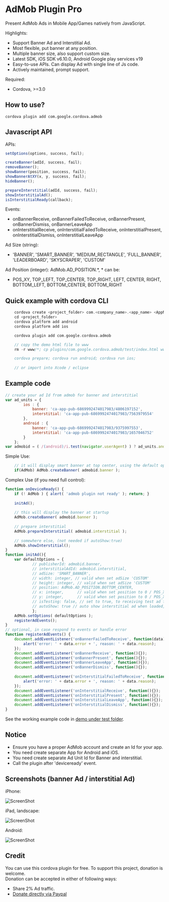 # AdMob Plugin Pro #

Present AdMob Ads in Mobile App/Games natively from JavaScript. 

Highlights:
* Support Banner Ad and Interstitial Ad.
* Most flexible, put banner at any position.
* Multiple banner size, also support custom size.
* Latest SDK, iOS SDK v6.10.0, Android Google play services v19
* Easy-to-use APIs. Can display Ad with single line of Js code.
* Actively maintained, prompt support.

Required:
* Cordova, >=3.0

## How to use? ##

    cordova plugin add com.google.cordova.admob

## Javascript API ##

APIs:
```javascript
setOptions(options, success, fail);

createBanner(adId, success, fail);
removeBanner();
showBanner(position, success, fail);
showBannerAtXY(x, y, success, fail);
hideBanner();

prepareInterstitial(adId, success, fail);
showInterstitialAd();
isInterstitialReady(callback);
```

Events: 
- onBannerReceive, onBannerFailedToReceive, onBannerPresent, onBannerDismiss, onBannerLeaveApp
- onInterstitialReceive, onInterstitialFailedToReceive, onInterstitialPresent, onInterstitialDismiss, onInterstitialLeaveApp

Ad Size (string):
- 'BANNER', 'SMART_BANNER', 'MEDIUM_RECTANGLE', 'FULL_BANNER', 'LEADERBOARD', 'SKYSCRAPER', 'CUSTOM'

Ad Position (integer): AdMob.AD_POSITION.*, * can be:
- POS_XY, TOP_LEFT, TOP_CENTER, TOP_RIGHT, LEFT, CENTER, RIGHT, BOTTOM_LEFT, BOTTOM_CENTER, BOTTOM_RIGHT

## Quick example with cordova CLI ##
```c
    cordova create <project_folder> com.<company_name>.<app_name> <AppName>
    cd <project_folder>
    cordova platform add android
    cordova platform add ios

    cordova plugin add com.google.cordova.admob

    // copy the demo html file to www
    rm -r www/*; cp plugins/com.google.cordova.admob/test/index.html www/

    cordova prepare; cordova run android; cordova run ios;
    
    // or import into Xcode / eclipse
```

## Example code ##

```javascript
// create your ad Id from admob for banner and interstitial
var ad_units = {
        ios : {
            banner: 'ca-app-pub-6869992474017983/4806197152',
            interstitial: 'ca-app-pub-6869992474017983/7563979554'
        },
        android : {
            banner: 'ca-app-pub-6869992474017983/9375997553',
            interstitial: 'ca-app-pub-6869992474017983/1657046752'
        }
    };
var admobid = ( /(android)/i.test(navigator.userAgent) ) ? ad_units.android : ad_units.ios;
```

Simple Use:
```javascript
	// it will display smart banner at top center, using the default options
	if(AdMob) AdMob.createBanner( admobid.banner );
```

Complex Use (if you need full control):
```javascript
function onDeviceReady() {
	if (! AdMob ) { alert( 'admob plugin not ready' ); return; }
	
    initAd(); 
    
    // this will display the banner at startup
    AdMob.createBanner( admobid.banner );
    
    // prepare interstitial 
    AdMob.prepareInterstitial( admobid.interstitial );
    
    // somewhere else, (not needed if autoShow:true)
    AdMob.showInterstitial();
}
function initAd(){
    var defaultOptions = {
            // publisherId: admobid.banner,
            // interstitialAdId: admobid.interstitial,
            // adSize: 'SMART_BANNER',
            // width: integer, // valid when set adSize 'CUSTOM'
            // height: integer, // valid when set adSize 'CUSTOM'
            // position: AdMob.AD_POSITION.BOTTOM_CENTER,
            // x: integer,		// valid when set position to 0 / POS_XY
            // y: integer,		// valid when set position to 0 / POS_XY
            // isTesting: false, // set to true, to receiving test ad for testing purpose
            // autoShow: true // auto show interstitial ad when loaded, set to false if prepare/show
            };
    AdMob.setOptions( defaultOptions );
    registerAdEvents();
}
// optional, in case respond to events or handle error
function registerAdEvents() {
    document.addEventListener('onBannerFailedToReceive', function(data){
    	alert('error: ' + data.error + ', reason: ' + data.reason);
    });
    document.addEventListener('onBannerReceive', function(){});
    document.addEventListener('onBannerPresent', function(){});
    document.addEventListener('onBannerLeaveApp', function(){});
    document.addEventListener('onBannerDismiss', function(){});
    
    document.addEventListener('onInterstitialFailedToReceive', function(data){
    	alert('error: ' + data.error + ', reason: ' + data.reason);
    });
    document.addEventListener('onInterstitialReceive', function(){});
    document.addEventListener('onInterstitialPresent', function(){});
    document.addEventListener('onInterstitialLeaveApp', function(){});
    document.addEventListener('onInterstitialDismiss', function(){});
}
```

See the working example code in [demo under test folder](test/index.html).

## Notice ##

* Ensure you have a proper AdMob account and create an Id for your app.
* You need create separate App for Android and iOS.
* You need create separate Ad Unit Id for Banner and interstitial.
* Call the plugin after 'deviceready' event.
 
## Screenshots (banner Ad / interstitial Ad) ##

iPhone:

![ScreenShot](admob-iphone.jpg)

iPad, landscape:

![ScreenShot](admob-ipad-landscape.jpg)

Android:

![ScreenShot](admob-android.jpg)


## Credit ##
You can use this cordova plugin for free. To support this project, donation is welcome.  
Donation can be accepted in either of following ways:
* Share 2% Ad traffic. 
* [Donate directly via Paypal](http://floatinghotpot.github.io/#donate)

